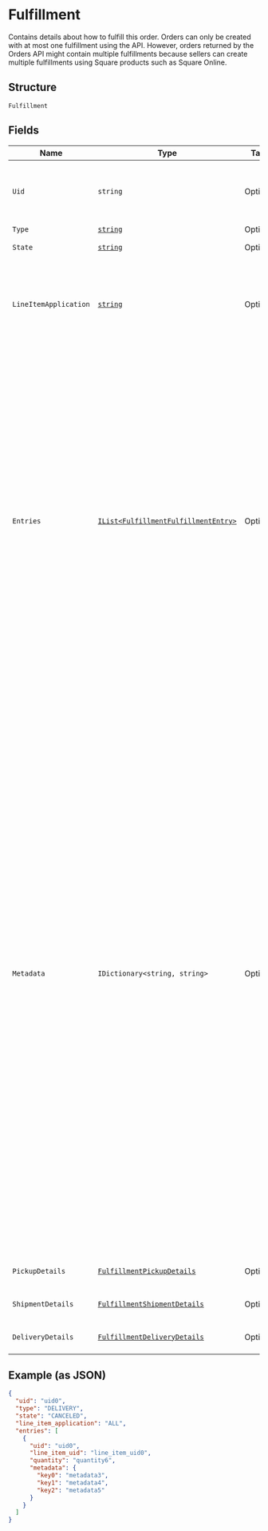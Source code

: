 
# Fulfillment

Contains details about how to fulfill this order.
Orders can only be created with at most one fulfillment using the API.
However, orders returned by the Orders API might contain multiple fulfillments because sellers can create multiple fulfillments using Square products such as Square Online.

## Structure

`Fulfillment`

## Fields

| Name | Type | Tags | Description |
|  --- | --- | --- | --- |
| `Uid` | `string` | Optional | A unique ID that identifies the fulfillment only within this order.<br>**Constraints**: *Maximum Length*: `60` |
| `Type` | [`string`](../../doc/models/fulfillment-type.md) | Optional | The type of fulfillment. |
| `State` | [`string`](../../doc/models/fulfillment-state.md) | Optional | The current state of this fulfillment. |
| `LineItemApplication` | [`string`](../../doc/models/fulfillment-fulfillment-line-item-application.md) | Optional | The `line_item_application` describes what order line items this fulfillment applies<br>to. It can be `ALL` or `ENTRY_LIST` with a supplied list of fulfillment entries. |
| `Entries` | [`IList<FulfillmentFulfillmentEntry>`](../../doc/models/fulfillment-fulfillment-entry.md) | Optional | A list of entries pertaining to the fulfillment of an order. Each entry must reference<br>a valid `uid` for an order line item in the `line_item_uid` field, as well as a `quantity` to<br>fulfill.<br><br>Multiple entries can reference the same line item `uid`, as long as the total quantity among<br>all fulfillment entries referencing a single line item does not exceed the quantity of the<br>order's line item itself.<br><br>An order cannot be marked as `COMPLETED` before all fulfillments are `COMPLETED`,<br>`CANCELED`, or `FAILED`. Fulfillments can be created and completed independently<br>before order completion. |
| `Metadata` | `IDictionary<string, string>` | Optional | Application-defined data attached to this fulfillment. Metadata fields are intended<br>to store descriptive references or associations with an entity in another system or store brief<br>information about the object. Square does not process this field; it only stores and returns it<br>in relevant API calls. Do not use metadata to store any sensitive information (such as personally<br>identifiable information or card details).<br><br>Keys written by applications must be 60 characters or less and must be in the character set<br>`[a-zA-Z0-9_-]`. Entries can also include metadata generated by Square.Legacy. These keys are prefixed<br>with a namespace, separated from the key with a ':' character.<br><br>Values have a maximum length of 255 characters.<br><br>An application can have up to 10 entries per metadata field.<br><br>Entries written by applications are private and can only be read or modified by the same<br>application.<br><br>For more information, see [Metadata](https://developer.squareup.com/docs/build-basics/metadata). |
| `PickupDetails` | [`FulfillmentPickupDetails`](../../doc/models/fulfillment-pickup-details.md) | Optional | Contains details necessary to fulfill a pickup order. |
| `ShipmentDetails` | [`FulfillmentShipmentDetails`](../../doc/models/fulfillment-shipment-details.md) | Optional | Contains the details necessary to fulfill a shipment order. |
| `DeliveryDetails` | [`FulfillmentDeliveryDetails`](../../doc/models/fulfillment-delivery-details.md) | Optional | Describes delivery details of an order fulfillment. |

## Example (as JSON)

```json
{
  "uid": "uid0",
  "type": "DELIVERY",
  "state": "CANCELED",
  "line_item_application": "ALL",
  "entries": [
    {
      "uid": "uid0",
      "line_item_uid": "line_item_uid0",
      "quantity": "quantity6",
      "metadata": {
        "key0": "metadata3",
        "key1": "metadata4",
        "key2": "metadata5"
      }
    }
  ]
}
```

